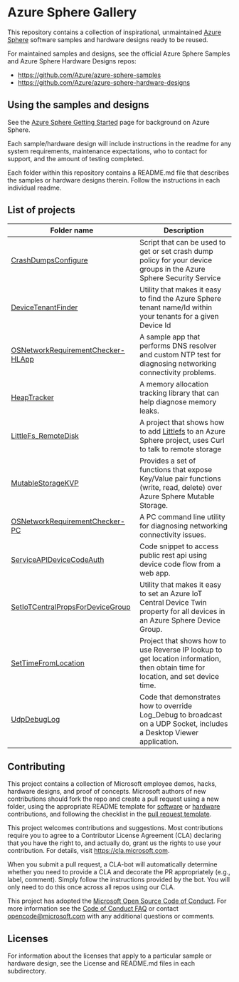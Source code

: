 # Azure Sphere Gallery

This repository contains a collection of inspirational, unmaintained [Azure Sphere](https://www.microsoft.com/azure-sphere/) software samples and hardware designs ready to be reused.

For maintained samples and designs, see the official Azure Sphere Samples and Azure Sphere Hardware Designs repos:

- https://github.com/Azure/azure-sphere-samples
- https://github.com/Azure/azure-sphere-hardware-designs

## Using the samples and designs

See the [Azure Sphere Getting Started](https://www.microsoft.com/en-us/azure-sphere/get-started/) page for background on Azure Sphere.

Each sample/hardware design will include instructions in the readme for any system requirements, maintenance expectations, who to contact for support, and the amount of testing completed.

Each folder within this repository contains a README.md file that describes the samples or hardware designs therein. Follow the instructions in each individual readme.

## List of projects

| Folder name | Description |
| ----------- | ----------- |
| [CrashDumpsConfigure](CrashDumpsConfigure) | Script that can be used to get or set crash dump policy for your device groups in the Azure Sphere Security Service |
| [DeviceTenantFinder](DeviceTenantFinder) | Utility that makes it easy to find the Azure Sphere tenant name/Id within your tenants for a given Device Id |
| [OSNetworkRequirementChecker-HLApp](OSNetworkRequirementChecker-HLApp) | A sample app that performs DNS resolver and custom NTP test for diagnosing networking connectivity problems. |
| [HeapTracker](HeapTracker) | A memory allocation tracking library that can help diagnose memory leaks. |
| [LittleFs_RemoteDisk](LittleFs_RemoteDisk) | A project that shows how to add [Littlefs](https://github.com/littlefs-project/littlefs) to an Azure Sphere project, uses Curl to talk to remote storage |
| [MutableStorageKVP](MutableStorageKVP) | Provides a set of functions that expose Key/Value pair functions (write, read, delete) over Azure Sphere Mutable Storage. |
| [OSNetworkRequirementChecker-PC](OSNetworkRequirementChecker-PC) | A PC command line utility for diagnosing networking connectivity issues. |
| [ServiceAPIDeviceCodeAuth](ServiceAPIDeviceCodeAuth) | Code snippet to access public rest api using device code flow from a web app. |
| [SetIoTCentralPropsForDeviceGroup](SetIoTCentralPropsForDeviceGroup) | Utility that makes it easy to set an Azure IoT Central Device Twin property for all devices in an Azure Sphere Device Group. |
| [SetTimeFromLocation](SetTimeFromLocation) | Project that shows how to use Reverse IP lookup to get location information, then obtain time for location, and set device time. |
| [UdpDebugLog](UdpDebugLog) | Code that demonstrates how to override Log_Debug to broadcast on a UDP Socket, includes a Desktop Viewer application. |

## Contributing
This project contains a collection of Microsoft employee demos, hacks, hardware designs, and proof of concepts.  Microsoft authors of new contributions should fork the repo and create a pull request using a new folder, using the appropriate README template for [software](Templates/software-readme-template.md) or [hardware](Templates/hardware-readme-template.md) contributions, and following the checklist in the [pull request template](.github/pull_request_template.md).

This project welcomes contributions and suggestions. Most contributions require you to agree to a Contributor License Agreement (CLA) declaring that you have the right to, and actually do, grant us the rights to use your contribution. For details, visit https://cla.microsoft.com.

When you submit a pull request, a CLA-bot will automatically determine whether you need to provide a CLA and decorate the PR appropriately (e.g., label, comment). Simply follow the instructions provided by the bot. You will only need to do this once across all repos using our CLA.

This project has adopted the [Microsoft Open Source Code of Conduct](https://opensource.microsoft.com/codeofconduct/).
For more information see the [Code of Conduct FAQ](https://opensource.microsoft.com/codeofconduct/faq/) or
contact [opencode@microsoft.com](mailto:opencode@microsoft.com) with any additional questions or comments.

## Licenses

For information about the licenses that apply to a particular sample or hardware design, see the License and README.md files in each subdirectory.
 
